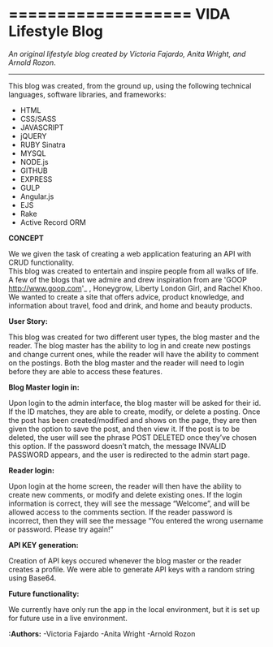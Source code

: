 
===================
VIDA Lifestyle Blog
====================

*An original lifestyle blog created by Victoria Fajardo, Anita Wright, and Arnold Rozon*. 

---

This blog was created, from the ground up, using the following technical languages, software libraries, and frameworks:

* HTML
* CSS/SASS
* JAVASCRIPT
* jQUERY
* RUBY Sinatra
* MYSQL
* NODE.js
* GITHUB
* EXPRESS
* GULP
* Angular.js
* EJS
* Rake
* Active Record ORM

**CONCEPT**

We we given the task of creating a web application featuring an API with CRUD functionality.  
This blog was created to entertain and inspire people from all walks of life.  A few of the blogs that we admire and drew inspiration from are 'GOOP <http://www.goop.com>'_ , Honeygrow, Liberty London Girl, and Rachel Khoo.  We wanted to create a site that offers advice, product knowledge, and information about travel, food and drink, and home and beauty products.  

**User Story:**

This blog was created for two different user types, the blog master and the reader.  The blog master has the ability to log in and create new postings and change current ones, while the reader will have the ability to comment on the postings.  Both the blog master and the reader will need to login before they are able to access these features.  

**Blog Master login in:**

Upon login to the admin interface, the blog master will be asked for their id.  If the ID matches, they are able to create, modify, or delete a posting.  Once the post has been created/modified and shows on the page, they are then given the option to save the post, and then view it. If the post is to be deleted, the user will see the phrase POST DELETED once they’ve chosen this option.  If the password doesn’t match, the message INVALID PASSWORD appears, and the user is redirected to the admin start page. 


**Reader login:**

Upon login at the home screen, the reader will then have the ability to create new comments, or modify and delete existing ones.  If the login information is correct, they will see the message “Welcome”, and will be allowed access to the comments section.  If the reader password is incorrect, then they will see the message “You entered the wrong username or password.  Please try again!”

**API KEY generation:** 

Creation of API keys occured whenever the blog master or the reader creates a profile.  We were able to generate API keys with a random string using Base64.

**Future functionality:**

We currently have only run the app in the local environment, but it is set up for future use in a live environment.

**:Authors:**
	-Victoria Fajardo
	-Anita Wright
	-Arnold Rozon

